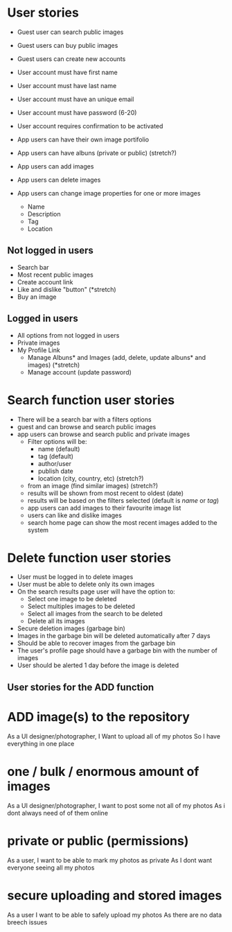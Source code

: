 # User stories

* Guest user can search public images
* Guest users can buy public images
* Guest users can create new accounts

* User account must have first name
* User account must have last name
* User account must have an unique email
* User account must have password (6-20)
* User account requires confirmation to be activated

* App users can have their own image portifolio
* App users can have albuns (private or public) (stretch?)
* App users can add images
* App users can delete images
* App users can change image properties for one or more images
  * Name
  * Description
  * Tag
  * Location

## Not logged in users

* Search bar
* Most recent public images
* Create account link
* Like and dislike "button" (*stretch)
* Buy an image

## Logged in users

* All options from not logged in users
* Private images
* My Profile Link
  * Manage Albuns* and Images (add, delete, update albuns* and images) (*stretch)
  * Manage account (update password)


# Search function user stories

  * There will be a search bar with a filters options
  * guest and can browse and search public images
  * app users can browse and search public and private images
    * Filter options will be:
      * name (default)
      * tag (default)
      * author/user
      * publish date
      * location (city, country, etc) (stretch?)
    * from an image (find similar images) (stretch?)
    * results will be shown from most recent to oldest (date)
    * results will be based on the filters selected (default is *name* or *tag*)
    * app users can add images to their favourite image list
    * users can like and dislike images
    * search home page can show the most recent images added to the system

# Delete function user stories

* User must be logged in to delete images
* User must be able to delete only its own images
* On the search results page user will have the option to:
  * Select one image to be deleted
  * Select multiples images to be deleted
  * Select all images from the search to be deleted
  * Delete all its images
* Secure deletion images (garbage bin)
* Images in the garbage bin will be deleted automatically after 7 days
* Should be able to recover images from the garbage bin
* The user's profile page should have a garbage bin with the number of images
* User should be alerted 1 day before the image is deleted

## User stories for the ADD function

# ADD image(s) to the repository

As a UI designer/photographer, 
I Want to upload all of my photos
So I have everything in one place


# one / bulk / enormous amount of images

As a UI designer/photographer, 
I want to post some not all of my photos
As i dont always need of of them online



# private or public (permissions)

As a user, 
I want to be able to mark my photos as private
As I dont want everyone seeing all my photos


# secure uploading and stored images

As a user
I want to be able to safely upload my photos
As there are no data breech issues
